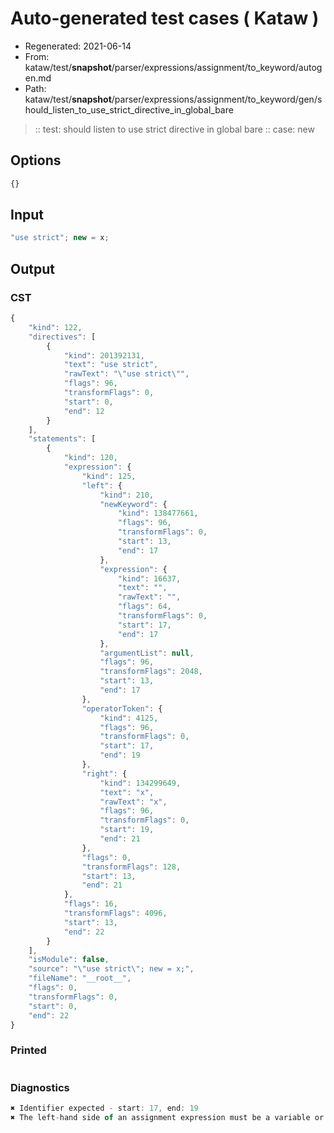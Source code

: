 # Auto-generated test cases ( Kataw )
- Regenerated: 2021-06-14
- From: kataw/test/__snapshot__/parser/expressions/assignment/to_keyword/autogen.md
- Path: kataw/test/__snapshot__/parser/expressions/assignment/to_keyword/gen/should_listen_to_use_strict_directive_in_global_bare
> :: test: should listen to use strict directive in global bare
> :: case: new
## Options

`````js
{}
`````
## Input

`````js
"use strict"; new = x;
`````
## Output

### CST

```javascript
{
    "kind": 122,
    "directives": [
        {
            "kind": 201392131,
            "text": "use strict",
            "rawText": "\"use strict\"",
            "flags": 96,
            "transformFlags": 0,
            "start": 0,
            "end": 12
        }
    ],
    "statements": [
        {
            "kind": 120,
            "expression": {
                "kind": 125,
                "left": {
                    "kind": 210,
                    "newKeyword": {
                        "kind": 138477661,
                        "flags": 96,
                        "transformFlags": 0,
                        "start": 13,
                        "end": 17
                    },
                    "expression": {
                        "kind": 16637,
                        "text": "",
                        "rawText": "",
                        "flags": 64,
                        "transformFlags": 0,
                        "start": 17,
                        "end": 17
                    },
                    "argumentList": null,
                    "flags": 96,
                    "transformFlags": 2048,
                    "start": 13,
                    "end": 17
                },
                "operatorToken": {
                    "kind": 4125,
                    "flags": 96,
                    "transformFlags": 0,
                    "start": 17,
                    "end": 19
                },
                "right": {
                    "kind": 134299649,
                    "text": "x",
                    "rawText": "x",
                    "flags": 96,
                    "transformFlags": 0,
                    "start": 19,
                    "end": 21
                },
                "flags": 0,
                "transformFlags": 128,
                "start": 13,
                "end": 21
            },
            "flags": 16,
            "transformFlags": 4096,
            "start": 13,
            "end": 22
        }
    ],
    "isModule": false,
    "source": "\"use strict\"; new = x;",
    "fileName": "__root__",
    "flags": 0,
    "transformFlags": 0,
    "start": 0,
    "end": 22
}
```

### Printed

```javascript

```

### Diagnostics

```javascript
✖ Identifier expected - start: 17, end: 19
✖ The left-hand side of an assignment expression must be a variable or a property access - start: 17, end: 19

```


